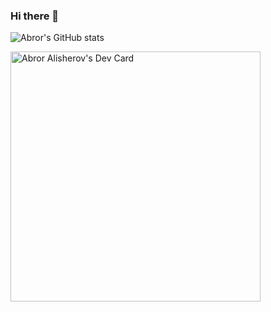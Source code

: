 ### Hi there 👋

![Abror's GitHub stats](https://github-readme-stats.vercel.app/api?username=Abror2305&show_icons=true&theme=dracula)
<!--
**Abror2305/Abror2305** is a ✨ _special_ ✨ repository because its `README.md` (this file) appears on your GitHub profile.

Here are some ideas to get you started:

- 🔭 I’m currently working on ...
- 🌱 I’m currently learning ...
- 👯 I’m looking to collaborate on ...
- 🤔 I’m looking for help with ...
- 💬 Ask me about ...
- 📫 How to reach me: ...
- 😄 Pronouns: ...
- ⚡ Fun fact: ...
-->
<a href="https://app.daily.dev/Abror"><img src="https://api.daily.dev/devcards/3eeeabbc4ce54aa19031ee6c355fc7c0.png?r=r0a" width="400" alt="Abror Alisherov's Dev Card"/></a>
